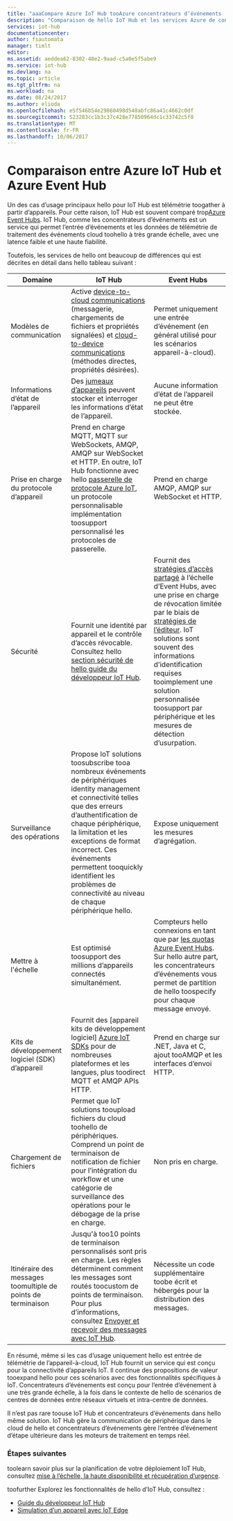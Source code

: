 ```yaml
---
title: "aaaCompare Azure IoT Hub tooAzure concentrateurs d’événements | Documents Microsoft"
description: "Comparaison de hello IoT Hub et les services Azure de concentrateurs d’événements mettant en surbrillance les différences fonctionnelles et cas d’usage. comparaison de Hello inclut les protocoles pris en charge, la gestion des périphériques, surveillance, et les téléchargements de fichiers."
services: iot-hub
documentationcenter: 
author: fsautomata
manager: timlt
editor: 
ms.assetid: aeddea62-8302-48e2-9aad-c5a0e5f5abe9
ms.service: iot-hub
ms.devlang: na
ms.topic: article
ms.tgt_pltfrm: na
ms.workload: na
ms.date: 08/24/2017
ms.author: elioda
ms.openlocfilehash: e5f546b54e29860498d540abfc86a41c4662c0df
ms.sourcegitcommit: 523283cc1b3c37c428e77850964dc1c33742c5f0
ms.translationtype: MT
ms.contentlocale: fr-FR
ms.lasthandoff: 10/06/2017
---
```

# <a name="comparison-of-azure-iot-hub-and-azure-event-hubs"></a>Comparaison entre Azure IoT Hub et Azure Event Hub
Un des cas d’usage principaux hello pour IoT Hub est télémétrie toogather à partir d’appareils. Pour cette raison, IoT Hub est souvent comparé trop[Azure Event Hubs][Azure Event Hubs]. IoT Hub, comme les concentrateurs d’événements est un service qui permet l’entrée d’événements et les données de télémétrie de traitement des événements cloud toohello à très grande échelle, avec une latence faible et une haute fiabilité.

Toutefois, les services de hello ont beaucoup de différences qui est décrites en détail dans hello tableau suivant :

| Domaine | IoT Hub | Event Hubs |
| --- | --- | --- |
| Modèles de communication | Active [device-to-cloud communications][lnk-d2c-guidance] (messagerie, chargements de fichiers et propriétés signalées) et [cloud-to-device communications][lnk-c2d-guidance] (méthodes directes, propriétés désirées). |Permet uniquement une entrée d’événement (en général utilisé pour les scénarios appareil-à-cloud). |
| Informations d’état de l’appareil | Des [jumeaux d’appareils][lnk-twins] peuvent stocker et interroger les informations d’état de l’appareil. | Aucune information d’état de l’appareil ne peut être stockée. |
| Prise en charge du protocole d’appareil |Prend en charge MQTT, MQTT sur WebSockets, AMQP, AMQP sur WebSocket et HTTP. En outre, IoT Hub fonctionne avec hello [passerelle de protocole Azure IoT][lnk-azure-protocol-gateway], un protocole personnalisable implémentation toosupport personnalisé les protocoles de passerelle. |Prend en charge AMQP, AMQP sur WebSocket et HTTP. |
| Sécurité |Fournit une identité par appareil et le contrôle d’accès révocable. Consultez hello [section sécurité de hello guide du développeur IoT Hub]. |Fournit des [stratégies d’accès partagé][Event Hubs - security] à l’échelle d’Event Hubs, avec une prise en charge de révocation limitée par le biais de [stratégies de l’éditeur][Event Hubs publisher policies]. IoT solutions sont souvent des informations d’identification requises tooimplement une solution personnalisée toosupport par périphérique et les mesures de détection d’usurpation. |
| Surveillance des opérations |Propose IoT solutions toosubscribe tooa nombreux événements de périphériques identity management et connectivité telles que des erreurs d’authentification de chaque périphérique, la limitation et les exceptions de format incorrect. Ces événements permettent tooquickly identifient les problèmes de connectivité au niveau de chaque périphérique hello. |Expose uniquement les mesures d’agrégation. |
| Mettre à l'échelle |Est optimisé toosupport des millions d’appareils connectés simultanément. |Compteurs hello connexions en tant que par [les quotas Azure Event Hubs][Azure Event Hubs quotas]. Sur hello autre part, les concentrateurs d’événements vous permet de partition de hello toospecify pour chaque message envoyé. |
| Kits de développement logiciel (SDK) d’appareil |Fournit des [appareil kits de développement logiciel] [ Azure IoT SDKs] pour de nombreuses plateformes et les langues, plus toodirect MQTT et AMQP APIs HTTP. |Prend en charge sur .NET, Java et C, ajout tooAMQP et les interfaces d’envoi HTTP. |
| Chargement de fichiers |Permet que IoT solutions tooupload fichiers du cloud toohello de périphériques. Comprend un point de terminaison de notification de fichier pour l’intégration du workflow et une catégorie de surveillance des opérations pour le débogage de la prise en charge. | Non pris en charge. |
| Itinéraire des messages toomultiple de points de terminaison | Jusqu'à too10 points de terminaison personnalisés sont pris en charge. Les règles déterminent comment les messages sont routés toocustom de points de terminaison. Pour plus d’informations, consultez [Envoyer et recevoir des messages avec IoT Hub][lnk-devguide-messaging]. | Nécessite un code supplémentaire toobe écrit et hébergés pour la distribution des messages. |

En résumé, même si les cas d’usage uniquement hello est entrée de télémétrie de l’appareil-à-cloud, IoT Hub fournit un service qui est conçu pour la connectivité d’appareils IoT. Il continue des propositions de valeur tooexpand hello pour ces scénarios avec des fonctionnalités spécifiques à IoT. Concentrateurs d’événements est conçu pour l’entrée d’événement à une très grande échelle, à la fois dans le contexte de hello de scénarios de centres de données entre réseaux virtuels et intra-centre de données.

Il n’est pas rare toouse IoT Hub et concentrateurs d’événements dans hello même solution. IoT Hub gère la communication de périphérique dans le cloud de hello et concentrateurs d’événements gère l’entrée d’événement d’étape ultérieure dans les moteurs de traitement en temps réel.

### <a name="next-steps"></a>Étapes suivantes
toolearn savoir plus sur la planification de votre déploiement IoT Hub, consultez [mise à l’échelle, la haute disponibilité et récupération d’urgence][lnk-scaling].

toofurther Explorez les fonctionnalités de hello d’IoT Hub, consultez :

* [Guide du développeur IoT Hub][lnk-devguide]
* [Simulation d’un appareil avec IoT Edge][lnk-iotedge]

[lnk-twins]: iot-hub-devguide-device-twins.md
[lnk-c2d-guidance]: iot-hub-devguide-c2d-guidance.md
[lnk-d2c-guidance]: iot-hub-devguide-d2c-guidance.md

[Azure Event Hubs]: ../event-hubs/event-hubs-what-is-event-hubs.md
[section sécurité de hello guide du développeur IoT Hub]: iot-hub-devguide-security.md
[Event Hubs - security]: ../event-hubs/event-hubs-authentication-and-security-model-overview.md
[Event Hubs publisher policies]: ../event-hubs/event-hubs-features.md#event-publishers
[Azure Event Hubs quotas]: ../event-hubs/event-hubs-quotas.md
[Azure IoT SDKs]: https://github.com/Azure/azure-iot-sdks
[lnk-azure-protocol-gateway]: iot-hub-protocol-gateway.md

[lnk-scaling]: iot-hub-scaling.md
[lnk-devguide]: iot-hub-devguide.md
[lnk-iotedge]: iot-hub-linux-iot-edge-simulated-device.md
[lnk-devguide-messaging]: iot-hub-devguide-messaging.md
